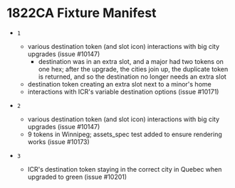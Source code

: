 # 1822CA Fixture Manifest

* `1`
  * various destination token (and slot icon) interactions with big city upgrades (issue #10147)
    * destination was in an extra slot, and a major had two tokens on one hex;
      after the upgrade, the cities join up, the duplicate token is returned,
      and so the destination no longer needs an extra slot
  * destination token creating an extra slot next to a minor's home
  * interactions with ICR's variable destination options (issue #10171)

* `2`
    * various destination token (and slot icon) interactions with big city upgrades (issue #10147)
    * 9 tokens in Winnipeg; assets_spec test added to ensure rendering works (issue #10173)

* `3`
    * ICR's destination token staying in the correct city in Quebec when
      upgraded to green (issue #10201)
